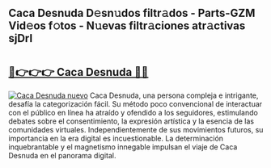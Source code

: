 ## Caca Desnuda D𝚎sn𝚞dos filtr𝚊dos - Parts-GZM Vid𝚎os f𝚘tos - N𝚞evas filtr𝚊ciones atr𝚊ctivas sjDrI

# <h2><a href="http://mb5ciga.tromn.icu/?c=Caca+Desnuda">🔗👉👉👉 Caca Desnuda 🔗🔗</a></h2>

[![Caca Desnuda nuevo](https://i.imgur.com/pEAQMta.gif)](http://mb5ciga.tromn.icu/?c=Caca+Desnuda)
Caca Desnuda, una persona compleja e intrigante, desafía la categorización fácil. Su método poco convencional de interactuar con el público en línea ha atraído y ofendido a los seguidores, estimulando debates sobre el consentimiento, la expresión artística y la esencia de las comunidades virtuales. Independientemente de sus movimientos futuros, su importancia en la era digital es incuestionable. La determinación inquebrantable y el magnetismo innegable impulsan el viaje de Caca Desnuda en el panorama digital.
